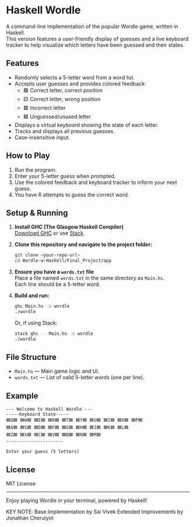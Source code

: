 # Haskell Wordle

A command-line implementation of the popular Wordle game, written in Haskell.  
This version features a user-friendly display of guesses and a live keyboard tracker to help visualize which letters have been guessed and their states.

## Features

- Randomly selects a 5-letter word from a word list.
- Accepts user guesses and provides colored feedback:
  - 🟩 Correct letter, correct position
  - 🟨 Correct letter, wrong position
  - 🟥 Incorrect letter
  - 🟦 Unguessed/unused letter
- Displays a virtual keyboard showing the state of each letter.
- Tracks and displays all previous guesses.
- Case-insensitive input.

## How to Play

1. Run the program.
2. Enter your 5-letter guess when prompted.
3. Use the colored feedback and keyboard tracker to inform your next guess.
4. You have 6 attempts to guess the correct word.

## Setup & Running

1. **Install GHC (The Glasgow Haskell Compiler)**  
   [Download GHC](https://www.haskell.org/ghc/) or use [Stack](https://docs.haskellstack.org/en/stable/README/).

2. **Clone this repository and navigate to the project folder:**
   ```sh
   git clone <your-repo-url>
   cd Wordle-w-Haskell/Final_Project/app
   ```

3. **Ensure you have a `words.txt` file**  
   Place a file named `words.txt` in the same directory as `Main.hs`.  
   Each line should be a 5-letter word.

4. **Build and run:**
   ```sh
   ghc Main.hs -o wordle
   ./wordle
   ```
   Or, if using Stack:
   ```sh
   stack ghc -- Main.hs -o wordle
   ./wordle
   ```

## File Structure

- `Main.hs` — Main game logic and UI.
- `words.txt` — List of valid 5-letter words (one per line).

## Example

```
--- Welcome to Haskell Wordle ---
-----Keyboard State-----
🟦Q🟦 🟦W🟦 🟦E🟦 🟦R🟦 🟦T🟦 🟦Y🟦 🟦U🟦 🟦I🟦 🟦O🟦 🟦P🟦
🟦A🟦 🟦S🟦 🟦D🟦 🟦F🟦 🟦G🟦 🟦H🟦 🟦J🟦 🟦K🟦 🟦L🟦
🟦Z🟦 🟦X🟦 🟦C🟦 🟦V🟦 🟦B🟦 🟦N🟦 🟦M🟦
----------------------

Enter your guess (5 letters)
```

## License

MIT License

---

Enjoy playing Wordle in your terminal, powered by Haskell!

KEY NOTE: 
Base Implementation by Sai Vivek 
Extended Improvements by Jonathan Cheruiyot
